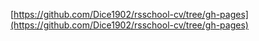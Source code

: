 [https://github.com/Dice1902/rsschool-cv/tree/gh-pages](https://github.com/Dice1902/rsschool-cv/tree/gh-pages)